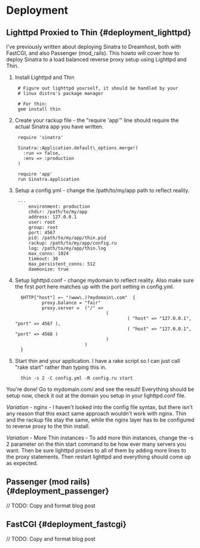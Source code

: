 Deployment
==========

Lighttpd Proxied to Thin        {#deployment_lighttpd}
------------------------

I've previously written about deploying Sinatra to Dreamhost, both with FastCGI, 
and also Passenger (mod\_rails). This howto will cover how to deploy Sinatra to 
a load balanced reverse proxy setup using Lighttpd and Thin.

1. Install Lighttpd and Thin

        # Figure out lighttpd yourself, it should be handled by your 
        # linux distro's package manager
         
        # For thin:
        gem install thin

2. Create your rackup file - the "require 'app'" line should require the actual 
   Sinatra app you have written.

        require 'sinatra'
         
        Sinatra::Application.default\_options.merge!(
          :run => false,
          :env => :production
        )
        
        require 'app'
        run Sinatra.application

3. Setup a config.yml - change the /path/to/my/app path to reflect reality.

        ---
            environment: production
            chdir: /path/to/my/app
            address: 127.0.0.1
            user: root
            group: root
            port: 4567
            pid: /path/to/my/app/thin.pid
            rackup: /path/to/my/app/config.ru
            log: /path/to/my/app/thin.log
            max_conns: 1024
            timeout: 30
            max_persistent_conns: 512
            daemonize: true

4. Setup lighttpd.conf - change mydomain to reflect reality. Also make 
   sure the first port here matches up with the port setting in config.yml.

         $HTTP["host"] =~ "(www\.)?mydomain\.com"  {
                 proxy.balance = "fair"
                 proxy.server =  ("/" =>
                                         (
                                                 ( "host" => "127.0.0.1", "port" => 4567 ),
                                                 ( "host" => "127.0.0.1", "port" => 4568 )
                                         )
                                 )
         }

5. Start thin and your application. I have a rake script so I can just 
   call "rake start" rather than typing this in. 

         thin -s 2 -C config.yml -R config.ru start

You're done! Go to mydomain.com/ and see the result! Everything should be setup 
now, check it out at the domain you setup in your lighttpd.conf file.

*Variation* - nginx - I haven't looked into the config file syntax, but there 
isn't any reason that this exact same approach wouldn't work with nginx. Thin 
and the rackup file stay the same, while the nginx layer has to be configured 
to reverse proxy to the thin install.

*Variation* - More Thin instances - To add more thin instances, change the 
-s 2 parameter on the thin start command to be how ever many servers you want. 
Then be sure lighttpd proxies to all of them by adding more lines to the proxy 
statements. Then restart lighttpd and everything should come up as expected.


Passenger (mod rails)           {#deployment_passenger}
------------------------
// TODO: Copy and format blog post


FastCGI                         {#deployment_fastcgi}
-------
// TODO: Copy and format blog post

